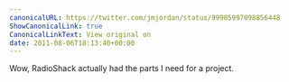 ```yaml
---
canonicalURL: https://twitter.com/jmjordan/status/99905997098856448
ShowCanonicalLink: true
CanonicalLinkText: View original on
date: 2011-08-06T18:13:40+00:00
---
```

Wow, RadioShack actually had the parts I need for a project.
